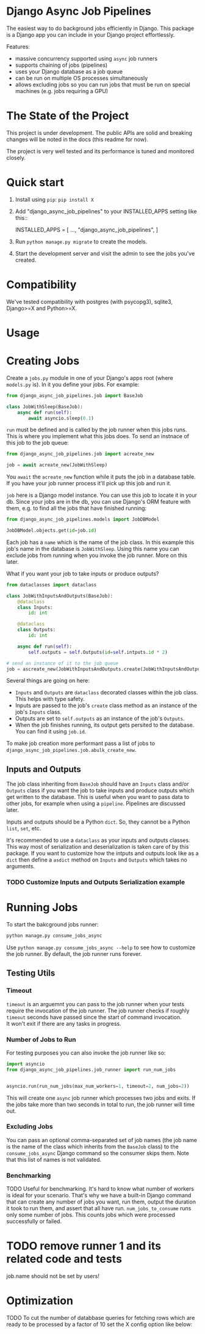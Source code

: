 # Django Async Job Pipelines

The easiest way to do background jobs efficiently in Django. This package is a Django app you can include in your Django project effortlessly.

Features:
- massive concurrency supported using `async` job runners
- supports chaining of jobs (pipelines)
- uses your Django database as a job queue
- can be run on multiple OS processes simultaneously
- allows excluding jobs so you can run jobs that must be run on special machines (e.g. jobs requiring a GPU)

# The State of the Project
This project is under development. The public APIs are solid and breaking changes will be noted in the docs (this readme for now).

The project is very well tested and its performance is tuned and monitored closely.

# Quick start
1. Install using `pip`: `pip install X`
2. Add "django_async_job_pipelines" to your INSTALLED_APPS setting like this::

    INSTALLED_APPS = [
        ...,
        "django_async_job_pipelines",
    ]
3. Run `python manage.py migrate` to create the models.
4. Start the development server and visit the admin to see the jobs you've created.

# Compatibility
We've tested compatibility with postgres (with psycopg3), sqlite3, Django>=X and Python>=X. 

# Usage
# Creating Jobs
Create a `jobs.py` module in one of your Django's apps root (where `models.py` is). In it you define your jobs. For example:
```python
from django_async_job_pipelines.job import BaseJob

class JobWithSleep(BaseJob):
    async def run(self):
        await asyncio.sleep(0.1)
```
`run` must be defined and is called by the job runner when this jobs runs. This is where you implement what this jobs does.
To send an instnace of this job to the job queue:
```python
from django_async_job_pipelines.job import acreate_new

job = await acreate_new(JobWithSleep)
```
You `await` the `acreate_new` function while it puts the job in a database table. If you have your job runner process it'll pick up this job and run it.

`job` here is a Django model instance. You can use this job to locate it in your db. Since your jobs are in the db, you can use Django's ORM feature with them, e.g. to find all the jobs that have finished running:
```python
from django_async_job_pipelines.models import JobDBModel

JobDBModel.objects.get(id=job.id)
```
Each job has a `name` which is the name of the job class. In this example this job's name in the database is `JobWithSleep`. Using this name you can exclude jobs from running when you invoke the job runner. More on this later.

What if you want your job to take inputs or produce outputs?
```python
from dataclasses import dataclass

class JobWithInputsAndOutputs(BaseJob):
    @dataclass
    class Inputs:
        id: int

    @dataclass
    class Outputs:
        id: int

    async def run(self):
        self.outputs = self.Outputs(id=self.intputs.id * 2)

# send an instance of it to the job queue
job = ascreate_new(JobWithInputsAndOutputs.create(JobWithInputsAndOutputs.Inputs(id=10)))
```
Several things are going on here:
- `Inputs` and `Outputs` are `dataclass` decorated classes within the job class. This helps with type safety.
- Inputs are passed to the job's `create` class method as an instance of the job's `Inputs` class.
- Outputs are set to `self.outputs` as an instance of the job's `Outputs`.
- When the job finishes running, its output gets persited to the database. You can find it using `job.id`.

To make job creation more performant pass a list of jobs to `django_async_job_pipelines.job.abulk_create_new`.

## Inputs and Outputs
The job class inheriting from `BaseJob` should have an `Inputs` class and/or `Outputs` class if you want the job to take inputs and produce outputs which get written to the database. This is useful when you want to pass data to other jobs, for example when using a `pipeline`. Pipelines are discussed later.

Inputs and outputs should be a Python `dict`. So, they cannot be a Python `list`, `set`, etc.

It's recommended to use a `dataclass` as your inputs and outputs classes. This way most of serialization and deserialization is taken care of by this package.
If you want to customize how the intputs and outputs look like as a `dict` then define a `asdict` method on `Inputs` and `Outputs` which takes no arguments. 

### TODO Customize Inputs and Outputs Serialization example

# Running Jobs
To start the bakcground jobs runner:
```bash
python manage.py consume_jobs_async
```
Use `python manage.py consume_jobs_async --help` to see how to customize the job runner.
By default, the job runner runs forever.

## Testing Utils
### Timeout
`timeout` is an arguemnt you can pass to the job runner when your tests require the invocation of the job runner.
The job runner checks if roughly `timeout` seconds have passed since the start of command invocation.  
It won't exit if there are any tasks in progress.

### Number of Jobs to Run
For testing purposes you can also invoke the job runner like so:
```python
import asyncio
from django_async_job_pipelines.job_runner import run_num_jobs


asyncio.run(run_num_jobs(max_num_workers=1, timeout=2, num_jobs=2))
```
This will create one `async` job runner which processes two jobs and exits. If the jobs take more than two seconds in total to run, the job runner will time out.

### Excluding Jobs
You can pass an optional comma-separated set of job names (the job name is the name of the class which inherits from the `BaseJob` class) to the `consume_jobs_async` Django command so the consumer skips them.
Note that this list of names is not validated. 

### Benchmarking
TODO
Useful for benchmarking. It's hard to know what number of workers is ideal for your scenario. That's why we have a built-in Django command that can create any number of jobs you want, run them, output the duration it took to run them, and assert that all have run.
`num_jobs_to_consume` runs only some number of jobs. This counts jobs which were processed successfully or failed.

# TODO remove runner 1 and its related code and tests

job.name should not be set by users!


# Optimization
TODO
To cut the number of databbase queries for fetching rows which are ready to be processed by a factor of 10 set the X config option like below:
